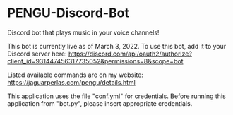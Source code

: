 # PENGU-Discord-Bot
Discord bot that plays music in your voice channels!

This bot is currently live as of March 3, 2022.
To use this bot, add it to your Discord server here:
https://discord.com/api/oauth2/authorize?client_id=931447456317735052&permissions=8&scope=bot

Listed available commands are on my website:
https://jaguarperlas.com/pengu/details.html

This application uses the file "conf.yml" for credentials.
Before running this application from "bot.py", please insert appropriate credentials.
